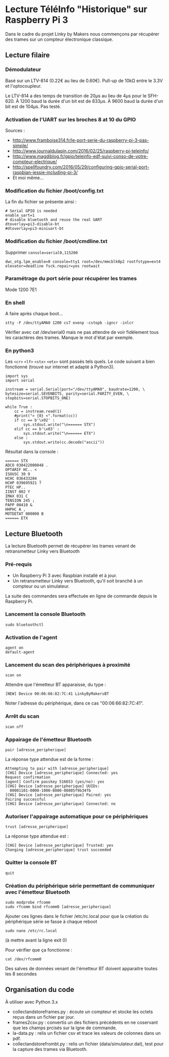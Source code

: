 # Lecture TéléInfo "Historique" sur Raspberry Pi 3

Dans le cadre du projet Linky by Makers nous commençons par récupérer des trames sur un compteur électronique classique.

## Lecture filaire

### Démodulateur
Basé sur un LTV-814 (0.22€ au lieu de 0.60€).
Pull-up de 10kΩ entre le 3.3V et l'optocoupleur.

Le LTV-814 a des temps de transition de 20µs au lieu de 4µs pour le SFH-620. À 1200 baud la durée d'un bit est de 833µs. À 9600 baud la durée d'un bit est de 104µs. Pas testé.


### Activation de l'UART sur les broches 8 at 10 du GPIO

Sources :
- http://www.framboise314.fr/le-port-serie-du-raspberry-pi-3-pas-simple/
- http://www.journaldulapin.com/2016/02/25/raspberry-pi-teleinfo/
- http://www.magdiblog.fr/gpio/teleinfo-edf-suivi-conso-de-votre-compteur-electrique/
- http://spellfoundry.com/2016/05/29/configuring-gpio-serial-port-raspbian-jessie-including-pi-3/
- Et moi même...



### Modification du fichier /boot/config.txt
La fin du fichier se présente ainsi :

    # Serial GPIO is needed
    enable_uart=1
    # disable bluetooth and reuse the real UART
    dtoverlay=pi3-disable-bt
    #dtoverlay=pi3-miniuart-bt

### Modification du fichier /boot/cmdline.txt
Supprimer `console=serial0,115200`

    dwc_otg.lpm_enable=0 console=tty1 root=/dev/mmcblk0p2 rootfstype=ext4 elevator=deadline fsck.repair=yes rootwait

### Paramétrage du port série pour récupérer les trames
Mode 1200 7E1

### En shell
A faire après chaque boot...

    stty -F /dev/ttyAMA0 1200 cs7 evenp -cstopb -igncr -inlcr

Vérifier avec cat /dev/serial0 mais ne pas attendre de voir fidèlement tous les caractères des trames. Manque le mot d'état par exemple.

### En python3
Les `<cr>` `<lf>` `<stx>` `<etx>` sont passés tels quels. Le code suivant a bien fonctionné (trouvé sur internet et adapté à Python3).


    import sys
    import serial

    instream = serial.Serial(port="/dev/ttyAMA0", baudrate=1200, \
    bytesize=serial.SEVENBITS, parity=serial.PARITY_EVEN, \
    stopbits=serial.STOPBITS_ONE)

    while True :
        cc = instream.read(1)
        #print("> {0} <".format(cc))
        if cc == b'\x02' :
            sys.stdout.write("\n====== STX")
        elif cc == b'\x03' :
            sys.stdout.write("\n====== ETX")
        else :
            sys.stdout.write(cc.decode("ascii"))


Résultat dans la console :

    ====== STX
    ADCO 030422000048 .
    OPTARIF HC.. <
    ISOUSC 30 9
    HCHC 036433204 _
    HCHP 039695921 ?
    PTEC HP..
    IINST 002 Y
    IMAX 031 C
    TENSION 245 ;
    PAPP 00410 &
    HHPHC A ,
    MOTDETAT 000000 B
    ====== ETX


## Lecture Bluetooth

La lecture Bluetooth permet de récupérer les trames venant de retransmetteur Linky vers Bluetooth

### Pré-requis

* Un Raspberry Pi 3 avec Raspbian installé et à jour.
* Un retransmetteur Linky vers Bluetooth, qu'il soit branché à un compteur ou un simulateur.

La suite des commandes sera effectuée en ligne de commande depuis le Raspberry Pi.

### Lancement la console Bluetooth

    sudo bluetoothctl

### Activation de l'agent

    agent on
    default-agent

### Lancement du scan des périphériques à proximité

    scan on

Attendre que l'émetteur BT apparaisse, du type :

    [NEW] Device 00:06:66:82:7C:41 LinkyByMakersBT

Noter l'adresse du périphérique, dans ce cas "00:06:66:82:7C:41".

### Arrêt du scan

    scan off

### Appairage de l'émetteur Bluetooth

    pair [adresse_peripherique]

La réponse type attendue est de la forme :

    Attempting to pair with [adresse_peripherique]
    [CHG] Device [adresse_peripherique] Connected: yes
    Request confirmation
    [agent] Confirm passkey 516653 (yes/no): yes
    [CHG] Device [adresse_peripherique] UUIDs:
      00001101-0000-1000-8000-00805f9b34fb
    [CHG] Device [adresse_peripherique] Paired: yes
    Pairing successful
    [CHG] Device [adresse_peripherique] Connected: no

### Autoriser l'appairage automatique pour ce périphériques

    trust [adresse_peripherique]

La réponse type attendue est :

    [CHG] Device [adresse_peripherique] Trusted: yes
    Changing [adresse_peripherique] trust succeeded

### Quitter la console BT
    quit


### Création du périphérique série permettant de communiquer avec l'émetteur Bluetooth
    sudo modprobe rfcomm
    sudo rfcomm bind rfcomm0 [adresse_peripherique]

Ajouter ces lignes dans le fichier /etc/rc.local pour que la création du périphérique série se fasse à chaque reboot

    sudo nano /etc/rc.local

(à mettre avant la ligne exit 0)

Pour vérifier que ça fonctionne :

    cat /dev/rfcomm0

Des salves de données venant de l'émetteur BT doivent apparaitre toutes les 8 secondes



## Organisation du code

À utiliser avec Python 3.x

* collectandstoreframes.py : écoute un compteur et stocke les octets reçus dans un fichier par jour.
* frames2csv.py : convertis un des fichiers précédents en ne coservant que les champs prcisés sur la lgne de commande.
* la-data.py : relis un fichier csv et trace les valeurs de colonnes dans un pdf.
* collectandstorefrombt.py : relis un fichier (data/simulateur.dat), test pour la capture des trames via Bluetooth.

